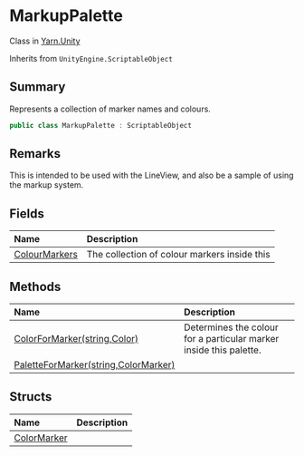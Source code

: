 # MarkupPalette

Class in [Yarn.Unity](/docs/api/csharp/yarn.unity.md)

Inherits from `UnityEngine.ScriptableObject`

## Summary


Represents a collection of marker names and colours.


```csharp
public class MarkupPalette : ScriptableObject
```

## Remarks


This is intended to be used with the LineView, and also be a sample of using the markup system.


## Fields

|Name|Description|
|:---|:---|
|[ColourMarkers](/docs/api/csharp/yarn.unity.markuppalette.colourmarkers.md)|The collection of colour markers inside this|

## Methods

|Name|Description|
|:---|:---|
|[ColorForMarker(string,Color)](/docs/api/csharp/yarn.unity.markuppalette.colorformarker.md)|Determines the colour for a particular marker inside this palette.|
|[PaletteForMarker(string,ColorMarker)](/docs/api/csharp/yarn.unity.markuppalette.paletteformarker.md)||

## Structs

|Name|Description|
|:---|:---|
|[ColorMarker](/docs/api/csharp/yarn.unity.markuppalette.colormarker.md)||

